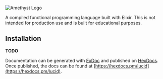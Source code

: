 ![Amethyst Logo](https://repository-images.githubusercontent.com/186478823/bc98ad00-75ba-11e9-96c8-9e25faaa440e)

A compiled functional programming language built with Elixir. This is not intended
for production use and is built for educational purposes.

## Installation

**TODO**

Documentation can be generated with [ExDoc](https://github.com/elixir-lang/ex_doc)
and published on [HexDocs](https://hexdocs.pm). Once published, the docs can
be found at [https://hexdocs.pm/lucid](https://hexdocs.pm/lucid).
